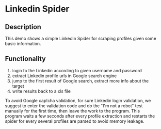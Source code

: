 # Linkedin Spider

## Description

This demo shows a simple Linkedin Spider for scraping profiles given some basic information.

## Functionality

1. login to the Linkedin according to given username and password
2. extract Linkedin profile urls in Google search engine
3. jump to the first result of Google search, extract more info about the target
4. write results back to a xls file

To avoid Google captcha validation, for sure Linkedin login validation, 
we suggest to enter the validation code and do the "I'm not a robot" test manually for the 
first time, then leave the work to the program. This program waits a few seconds after every
profile extraction and restarts the spider for every several profiles are parsed to avoid 
memory leakage.  

